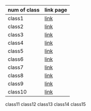 num of class|            link page
------------| --------------------------------
class1       | [ link](https://jarrar93.github.io/Code-201-Reading-Notes/read01a)
class2        | [link](https://jarrar93.github.io/Code-201-Reading-Notes/class02)
class3         | [link](https://jarrar93.github.io/Code-201-Reading-Notes/read03)
class4         | [link](https://jarrar93.github.io/Code-201-Reading-Notes/read04)
class5         | [ link](https://jarrar93.github.io/Code-201-Reading-Notes/read05)
class6       |[link](https://jarrar93.github.io/Code-201-Reading-Notes/read06)
class7        |[link](https://jarrar93.github.io/Code-201-Reading-Notes/read07)
class8         | [link](https://jarrar93.github.io/Code-201-Reading-Notes/read08)     
class9          |[link](https://jarrar93.github.io/Code-201-Reading-Notes/read09 )
class10    | [ link](https://jarrar93.github.io/Code-201-Reading-Notes/read010)
class11
class12
class13
class14
class15
